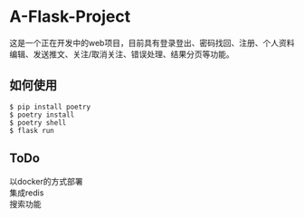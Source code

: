 # A-Flask-Project
这是一个正在开发中的web项目，目前具有登录登出、密码找回、注册、个人资料编辑、发送推文、关注/取消关注、错误处理、结果分页等功能。

## 如何使用
```
$ pip install poetry
$ poetry install
$ poetry shell
$ flask run
```

## ToDo
以docker的方式部署\
集成redis\
搜索功能

